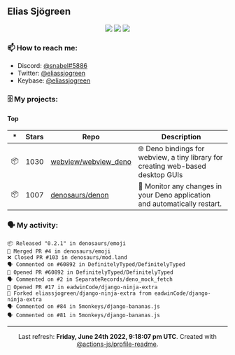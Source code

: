 ## Elias Sjögreen

<p align="center">
  <img src="https://img.shields.io/badge/🎂-dec. 2003-success" />
  <img src="https://img.shields.io/badge/🌎-Stockholm-informational" />
  <img src="https://img.shields.io/badge/👦-He/Him-informational" />
</p>

### 📫 How to reach me:

- Discord: [@snabel#5886](https://discord.com/users/267978757799673866)
- Twitter: [@eliassjogreen](https://twitter.com/eliassjogreen)
- Keybase: [@eliassjogreen](https://keybase.io/eliassjogreen)

### 🗄 My projects:

#### Top
|*|Stars|Repo|Description|
|---|---|---|---|
| 📦 | 1030 | [webview/webview_deno](https://github.com/webview/webview_deno) | 🌐 Deno bindings for webview, a tiny library for creating web-based desktop GUIs |
| 📦 | 1007 | [denosaurs/denon](https://github.com/denosaurs/denon) | 👀 Monitor any changes in your Deno application and automatically restart. |

### 🗣 My activity:

```
📦 Released "0.2.1" in denosaurs/emoji
🎉 Merged PR #4 in denosaurs/emoji
❌ Closed PR #103 in denosaurs/mod.land
🗣 Commented on #60892 in DefinitelyTyped/DefinitelyTyped
💪 Opened PR #60892 in DefinitelyTyped/DefinitelyTyped
🗣 Commented on #2 in SeparateRecords/deno_mock_fetch
💪 Opened PR #17 in eadwinCode/django-ninja-extra
🍴 Forked eliassjogreen/django-ninja-extra from eadwinCode/django-ninja-extra
🗣 Commented on #84 in 5monkeys/django-bananas.js
🗣 Commented on #81 in 5monkeys/django-bananas.js
```

------------
<p align="center">Last refresh: <b>Friday, June 24th 2022, 9:18:07 pm UTC</b>. Created with <a href=https://github.com/marketplace/actions/profile-readme>@actions-js/profile-readme</a>.</p>
